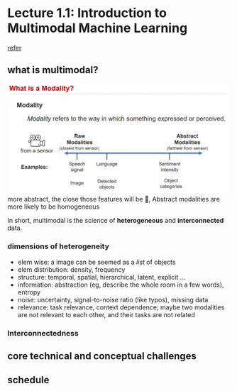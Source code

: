 # Lecture 1.1: Introduction to Multimodal Machine Learning

[refer](https://piazza.com/class_profile/get_resource/l7azp3o09q267p/l7fe47r6mdc6ja)

## what is multimodal?


![1745763987066](image/index/1745763987066.png)
more abstract, the close those features will be :thinking:, Abstract modalities are more likely to be homogeneous

In short, multimodal is the science of **heterogeneous** and **interconnected** data.

### dimensions of heterogeneity

- elem wise: a image can be seemed as a *list* of objects
- elem distribution: density, frequency
- structure: temporal, spatial, hierarchical, latent, explicit ...
- information: abstraction (eg, describe the whole room in a few words), entropy
- noise: uncertainty, signal-to-noise ratio (like typos), missing data 
- relevance: task relevance, context dependence; maybe two modalities are not relevant to each other, and their tasks are not related

### Interconnectedness





## core technical and conceptual challenges 






## schedule





